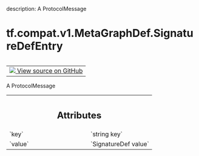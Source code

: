 description: A ProtocolMessage

<div itemscope itemtype="http://developers.google.com/ReferenceObject">
<meta itemprop="name" content="tf.compat.v1.MetaGraphDef.SignatureDefEntry" />
<meta itemprop="path" content="Stable" />
</div>

# tf.compat.v1.MetaGraphDef.SignatureDefEntry

<!-- Insert buttons and diff -->

<table class="tfo-notebook-buttons tfo-api nocontent" align="left">
<td>
  <a target="_blank" href="https://github.com/tensorflow/tensorflow/blob/r2.3/tensorflow/core/protobuf/meta_graph.proto">
    <img src="https://www.tensorflow.org/images/GitHub-Mark-32px.png" />
    View source on GitHub
  </a>
</td>
</table>



A ProtocolMessage

<!-- Placeholder for "Used in" -->




<!-- Tabular view -->
 <table class="responsive fixed orange">
<colgroup><col width="214px"><col></colgroup>
<tr><th colspan="2"><h2 class="add-link">Attributes</h2></th></tr>

<tr>
<td>
`key`
</td>
<td>
`string key`
</td>
</tr><tr>
<td>
`value`
</td>
<td>
`SignatureDef value`
</td>
</tr>
</table>



